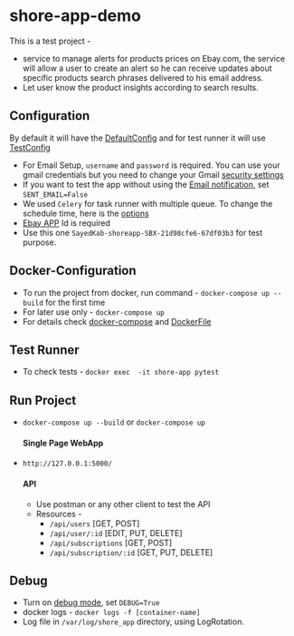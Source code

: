# shore-app-demo
This is a test project - 
 - service to manage alerts for products prices on Ebay.com, the service will allow a user
to create an alert so he can receive updates about specific products search phrases delivered to
his email address.
- Let user know the product insights according to search results.

## Configuration 
By default it will have the [DefaultConfig](https://github.com/pranto157/shore-app-demo/blob/main/shore_app/config.py#L20-L53) and for test runner it will use [TestConfig](https://github.com/pranto157/shore-app-demo/blob/main/shore_app/config.py#L56-L63)
  - For Email Setup, `username` and `password` is required. You can use your gmail credentials but you need to change your Gmail [security settings](https://kb.synology.com/en-global/SRM/tutorial/How_to_use_Gmail_SMTP_server_to_send_emails_for_SRM)
  - If you want to test the app without using the [Email notification](https://github.com/pranto157/shore-app-demo/blob/main/shore_app/config.py#L27), set `SENT_EMAIL=False`
  - We used `Celery` for task runner with multiple queue. To change the schedule time, here is the [options](https://github.com/pranto157/shore-app-demo/blob/main/shore_app/config.py#L38-L39)
  - [Ebay APP](https://github.com/pranto157/shore-app-demo/blob/main/shore_app/config.py#L51) Id is required
  - Use this one `SayedKab-shoreapp-SBX-21d98cfe6-67df03b3` for test purpose.   

## Docker-Configuration
  - To run the project from docker, run command - `docker-compose up --build` for the first time
  - For later use only - `docker-compose up`
  - For details check [docker-compose](https://github.com/pranto157/shore-app-demo/blob/main/docker-compose.yaml) and [DockerFile](https://github.com/pranto157/shore-app-demo/blob/main/Dockerfile)

## Test Runner
  - To check tests - `docker exec  -it shore-app pytest`
## Run Project

  - `docker-compose up --build` or `docker-compose up`
    #### Single Page WebApp
  - `http://127.0.0.1:5000/` 
    #### API
      - Use postman or any other client to test the API
      - Resources - 
        - `/api/users` [GET, POST]
        - `/api/user/:id` [EDIT, PUT, DELETE]
        - `/api/subscriptions` [GET, POST]
        - `/api/subscription/:id` [GET, PUT, DELETE]  

## Debug
  - Turn on [debug mode](https://github.com/pranto157/shore-app-demo/blob/main/shore_app/config.py#L22), set `DEBUG=True` 
  - docker logs - `docker logs -f [container-name]`
  - Log file in `/var/log/shore_app` directory, using LogRotation. 
